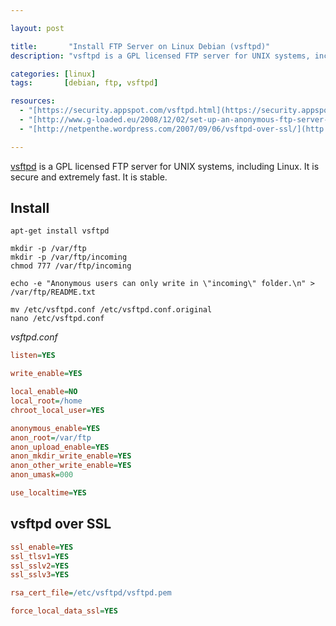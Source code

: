 ```yaml
---

layout: post

title:       "Install FTP Server on Linux Debian (vsftpd)"
description: "vsftpd is a GPL licensed FTP server for UNIX systems, including Linux. It is secure and extremely fast. It is stable."

categories: [linux]
tags:       [debian, ftp, vsftpd]

resources:
  - "[https://security.appspot.com/vsftpd.html](https://security.appspot.com/vsftpd.html)"
  - "[http://www.g-loaded.eu/2008/12/02/set-up-an-anonymous-ftp-server-with-vsftpd-in-less-than-a-minute/](http://www.g-loaded.eu/2008/12/02/set-up-an-anonymous-ftp-server-with-vsftpd-in-less-than-a-minute/)"
  - "[http://netpenthe.wordpress.com/2007/09/06/vsftpd-over-ssl/](http://netpenthe.wordpress.com/2007/09/06/vsftpd-over-ssl/)"

---
```



[vsftpd] is a GPL licensed FTP server for UNIX systems, including Linux.
It is secure and extremely fast. It is stable.


## Install

```
apt-get install vsftpd
```

```
mkdir -p /var/ftp
mkdir -p /var/ftp/incoming
chmod 777 /var/ftp/incoming
```

```
echo -e "Anonymous users can only write in \"incoming\" folder.\n" > /var/ftp/README.txt
```

```
mv /etc/vsftpd.conf /etc/vsftpd.conf.original
nano /etc/vsftpd.conf
```

*vsftpd.conf*

```ini
listen=YES

write_enable=YES

local_enable=NO
local_root=/home
chroot_local_user=YES

anonymous_enable=YES
anon_root=/var/ftp
anon_upload_enable=YES
anon_mkdir_write_enable=YES
anon_other_write_enable=YES
anon_umask=000

use_localtime=YES
```


## vsftpd over SSL

```ini
ssl_enable=YES
ssl_tlsv1=YES
ssl_sslv2=YES
ssl_sslv3=YES

rsa_cert_file=/etc/vsftpd/vsftpd.pem

force_local_data_ssl=YES
```


[vsftpd]: https://security.appspot.com/vsftpd.html
